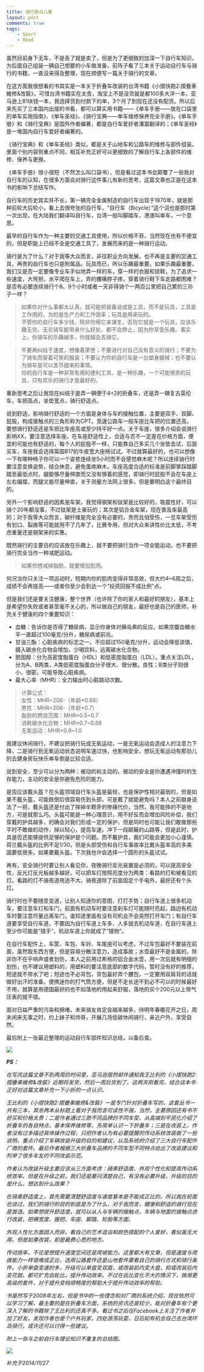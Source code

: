 ```yaml
---
title: 骑行那点儿事
layout: post
comments: true
tags: 
    - Sport
    - Read
---
```

虽然目前身下无车，不是丢了就是卖了，但是为了更细致的加深一下自行车知识，为后面自己组装一辆自己想要的小车做准备，前阵子看了三本关于运动自行车与骑行的书籍，一直没来得及整理，现在顺便写一篇关于骑行的文章。

在这方面我很想看的书其实是一本关于折叠车改装的台湾书籍《小摺快跑2:摺疊車維修&改裝》，可惜台湾书籍实在太贵，淘宝上不是没货就是都100多大洋一本，亚马逊上81块钱一本，我选择货到付款下的单，3个月了到现在还没有配货。所以后来先买了三本国内出版的书看，都可以算实用书籍——《单车手册——放在口袋里的单车实用指南》、《单车圣经》、《骑行宝典——单车维修保养完全手册》。《单车手册》和《骑行宝典》是国外作者编著，都是自行车爱好者潘震翻译的；《单车圣经》是一堆国内自行车爱好者编著的。

《骑行宝典》和《单车圣经》类似，都是关于山地车和公路车的维修与部件组装，里面个别内容侧重点不同，相互补充正好可以更细致的了解自行车上各部件的维修、保养与更换。

《单车手册》很小很短（不然怎么叫口袋书），但是看过这本书会颠覆了一些我对自行车的认知，在很多方面会对骑行这件事儿有新的思考，这篇文章也正是在这本书的影响下总结写作。

自行车的历史其实并不长，第一辆完全金属制造的自行车出现于1870年，就是那种前轮大后轮小，看上去很夸张的自行车，“自行车（Bicycle）”这个词也是那时第一次出现，在大陆我们翻译叫自行车，台湾一般叫脚踏车，港澳叫单车，一个意思。

最早的自行车作为一种主要的交通工具使用，所以价格不菲，当然现在也有不便宜的，但是职能上已经不全是交通工具了，发展而来的是一种骑行运动。

骑行是为了什么？对于我等大众而言，非往职业方向发展，也不再是主要的交通工具，再贵的自行车也只是附属品，玩具而已，所以乐趣最重要。如果乐趣最重要，我们又是否一定要像专业车手似地弄一样的车，穿一样的衣服和锁鞋，为了追求一些速度，大弯把，水平爬在车上，弄的腰痛脖子疼，穿着骑行鞋下车走路都困难？是否有必要连续骑行个8、9个小时或者一天非得骑个一两百公里把自己累的三孙子一样？

>如果你对什么事都太认真，就可能把装备说成是工具，而不是玩具，工具是工作用的，为的是生产力和工作效率；玩具是用来玩的。  
>不管你的自行车多少钱，除非你用它来谋生，否则它就是一个玩具，应该乐趣无穷。无论骑车能带来什么好处，都不会停止，因为你享受乐趣。事实上，你骑车的乐趣越多，你就越会去骑它。

>不要再纠结于速度，想像着荣誉；不要进行对自己没有意义的骑行；不要为了骑车而穿着可笑的服装；不要认为你的自行车是一台塑身器械；也不要认为骑车是可以苦尽甜来的事情。  
你的自行车是一种非常有用的便利工具，是一种乐趣，一个可能很贵的玩具，只有欢乐的骑行才是最好的。     

重新思考之后让我现在纠结于是弄一辆便于4+2的折叠车，还是弄一辆复古英伦车，车把高点，坐垫宽点，骑行舒适点。

说到舒适，影响骑行舒适的一个方面是身体与车的接触位置，主要是双手、双脚、屁股，构成接触点的三角形称为CPT。竞速公路车一般车座比车把的位置还高，要想骑行舒适还是车把比车座高或至少持平好一点。关于车座，很多介绍会说骑行影响XX，要注意选择车座。在车座舒适性上，合适与否不一定差在价格方面，便宜的可能也有舒适的，每个人的屁股不一样，只能靠自己多买几个坐垫去试，后面买车，车座我会选择英国B17的牛皮宽大座椅试试。不过就算最好的，也可以想像一下有哪种椅子你可以一个姿势连续坐5小时而不会感觉麻木呢？所以连续骑行时要注意变换姿势，结合休息，避免蛋疼麻木。车座高度合适的标准是前脚掌踩踏脚踏至最低点时，腿能够尽量伸直而又没有够着的感觉，即骑行时屁股不会在车座上左右偏摆，而腿又能尽量伸直，关于测量方法网上很多，但是要明白这个最终目的。

另外一个影响舒适的因素是车架，我觉得钢架和钛架是比较好的，吸震性好，可以骑个20年都没事，不过钛架是土豪玩的；其次是铝合金车架，现在普及率最高的；对于我等大众而言，碳纤维是完全没有必要的，贵而且怕受伤，一旦车架受伤有划口、裂痕等可能就用不了几年了，比赛专用，但对大众来讲性价比太低，不考虑重量还是钢架来的实惠。

既然骑行的主要目的应该放在乐趣上，就不要把骑行当作一项全能运动，也不要把骑行完全当作一种减肥运动。
>如果你想减掉脂肪，就要增加肌肉。 

何况当你只关注一项运动时，短期内你的肌肉变得非常高效，但大约4~6周之后，成绩不会再提高——或者你至少会到达一个“投资回报不成比例”点。

但是我们还是要关注健康，整个世界（也许除了你的家人和最好的朋友），基本上是希望你失败或者甚至毫不关心的，所以做自己的朋友，最好也是自己的医师，补充关于健康的四个重要知识：

+ 血糖：告诉你是否得了糖尿病，显示你身体对胰岛素的反应。如果空腹血糖水平一直超过100毫克/分升，糖尿病或前兆。
+ 甘油三酯：心脏疾病的标志之一。不应超过150毫克/分升，运动会降低该值，摄入碳水化合物会增加，少喝饮料，远离碳水化合物。
+ 胆固醇：分为高密度脂蛋白（HDL）和低密度脂蛋白（LDL）。重点关注LDL，分为A、B两类，A类低密度脂蛋白分子很大、很分散，良性；B类分子则很小、很密，可能导致心脏疾病。
+ 最大心率（MHR）：全力输出时心脏跳动次数。

>计算公式：  
女性：MHR=206-（年龄×0.88）   
男性：MHR=206-（年龄×0.7）  
脂肪的燃烧范围：MHR×0.5~0.7  
消耗碳水化合物：MHR×0.7~0.88  
无氧运动：MHR×0.9~1.0

我建议休闲骑行，不建议把骑行玩成无氧运动，一是无氧运动会造成人的注意力下降，二是骑行到无氧运动状态说明车速过快，也影响安全，想玩无氧运动有那劲儿的去健身房玩快乐单车倒是比较合适。

说到安全，至少可以分为两种：被动的和主动的。被动的安全是你遭遇冲撞时的生存能力，主动的安全是你避免危险的能力。

是否应该戴头盔？在头盔领域自行车头盔是最轻，也是保护性相对最弱的，但是如果不戴头盔，可能跌倒后很容易伤到头部，可是戴了就能避免吗？本人之前献身说法了一把，戴头盔还是付出了摔掉半颗牙的惨痛代价，当然，我可能摔的不是地方，可是就那么巧。头盔可能是一种心理意识，用不好反而会增加风险补偿，我们穿戴的护具越多，的确会对我们形成一定的保护，但是同时也可能让我们敢做那些平时不敢做的动作，掉以轻心，提高车速，冲下一段颠簸的山路等，但是此时，护具是否还能够提供足够的保护是个问题。而不戴护具，我们可能会更加小心谨慎。荷兰戴头盔的比例不足1/30，但是头部受伤和自行车事故率比戴头盔率高的多美国要低很多。如果要戴头盔，下次我也许会选择一个圆形的头盔试试。

再有，安全骑行时要让别人看见你，夜晚骑行反光装置是必须的，可以提高安全性，反光灯反光板越多越好。可以把车灯按照亮度分为两类：看路的灯和被看见的灯。看路的灯不骑夜道用途不大，骑夜道除了前面固定个手电外，最好还有个头灯。

骑行时也不要随意变道，让别人知道你的意图，打打手势；自行车道上很多机动车，要注意车灯和车门，前面有机动车时要注意刹车灯可能随时亮起，路边有机动车时要注意尽量远离车门，谁知道里面有没有司机会不会突然打开车门；有自行车道要享受自行车道，不要因为自行车道上车多、人多就去机动车道，在自行车道上至少你可能是“猎手”，机动车道上你就成了“猎物”。

在自行车配件上，车筐、车包、车铃、车尾座可以考虑，不过车包最好不要装在前面，虽然取东西方便，但是容易分散注意力，造成事故；水壶最好不是金属的，除非你不在乎响声或者划伤，本人之前用过希格的铝合金水壶，用一次后就有明细的划伤，也不建议用塑料的，用塑料的要注意底部的数字代码，暂时没有好的推荐，短途就不带水了吧；短途也不必背包，背包最好弄个腰包，一定要用双肩背的话就做好出汗的准备。便携迷你的打气筒方便，但是不走长途不到必不可以的时候最好不用，就算是用德国最好的也不如落地的用起来舒服，落地的买个200元以上带气压表的就不错。

面对日益严重的污染和拥堵，未来骑友肯定会越来越多，待明年春暖花开之日，周末闲来无事之时，约上妹子和帅哥，开展几场低碳休闲骑行，亲近户外，享受自然。

最后附上一张最近整理的运动自行车部件知识总结，以备后查。

![](http://p5f9oscjk.bkt.clouddn.com/Fg4ov1-Nw4M3RjxPehP1e99-VZhl)

***PS：***

*在写完这篇文章不到两周的时间里，亚马逊居然邮件通知我王比利的《小摺快跑2:摺疊車維修&改裝》近期将发货，然后一周后货到了。这两天刚看完，结合这本书正好对这篇文章补充一下小折的一点认识。*

*王比利的《小摺快跑2:摺疊車維修&改裝》一是专门针对折叠车写的，这套丛书一共有三本，其余两本从标题上看对于我而言可读性不强，当然，主要原因还有书不好买和价格太贵；二是作者通过三款不同品牌的不同车型，从高端到平民化介绍了折叠车的各自特点，基本保养维修等，先简单认识一下折叠车；三是在改装上，作者没有过多描述具体操作过程，只把作者认为有必要提醒的传动系统改装做了一些说明，重点介绍了车辆改装升级的目的和建议，以及系统的介绍了三大自行车配件厂商的套件。最后作者根据三大折叠车品牌的不同车型不同特点给出了改装建议和列举了很多车友的不同改装示范。*

*作者认为改装升级主要应该从三方面考虑：骑乘舒适度、外观个性化和提高传动系统效率。但是在升级之前，我们还是要问清楚自己，有没有必要升级，升级的目的是什么，想达到什么效果？*

*在骑乘舒适度上，首先需要清楚舒适度与速度基本是不能成正比的，所以我在前面也说过，我们的骑行的目的到底是为了什么，对于我而言，健康和舒适的骑行现在是首选。如果想提升舒适度，就可以从人与车辆的接触点，车辆与地面的接触点进行改装，把横宽度、握把、车座、脚踏、轮胎等方面。*

*外观人性化方面因人而异，看自己的艺术造诣和颜色搭配的个人爱好，看似虽无大用，但是如果改装，却是最费心思的地方。*

*传动效率，不论是想提升速度空间还是爬坡能力，这里都大有文章，但是速度与爬拨能力一样很难成正比，选用公路套件还是山地套件要看自己的骑行方式和骑行条件。小折单盘变速的多，升级可以单盘变双盘，或改装前内变大盘，抑或改装后内变花鼓，都可扩充齿轮比，提升传动效率。不过在齿比变化不大的情况下，换用更高级的套件，对于提升变档顺畅度的帮助大于提升传动效率的帮助。*

*书虽然写于2008年左右，但是书中的一些理念和对厂商的系统介绍，现在依然可以学习了解，最主要的是在折叠车方面，系统的资讯还是较少，能对折叠车有个更深入了解的书籍除了王比利的还真不多。看过书之后在Facebook上关注了作者并加了好友，发现作者也是个户外玩家，四处游荡玩耍，日后如有机会自己去台湾环岛骑行，或许还可以讨得一些建议。*

*附上一张与之前自行车理论知识不重复的总结图。*

![](http://p5f9oscjk.bkt.clouddn.com/FrNXmnL4PaftKNNmPvbRoa1xTxAU)

*补充于2014/11/27*